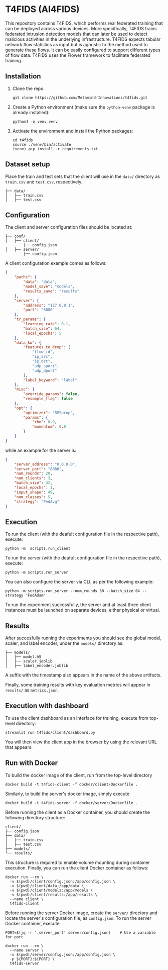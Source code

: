# T4FIDS (AI4FIDS)
This repository contains T4FIDS, which performs real federated training that can be deployed across various devices. More specifically, T4FIDS trains federated intrusion detection models that can later be used to detect malicious activities in the underlying infrastructure. T4FIDS expects tabular network flow statistics as input but is agnostic to the method used to generate these flows. It can be easily configured to support different types of flow data. T4FIDS uses the Flower framework to facilitate federated training.

## Installation

1. Clone the repo:
    ```shell
    git clone https://github.com/Metamind-Innovations/t4fids.git
    ```

2. Create a Python environment (make sure the `python-venv` package is already installed):
    ```shell
    python3 -m venv venv
    ```

3. Activate the environment and install the Python packages:
    ```shell
    cd t4fids
    source ./venv/bin/activate
    (venv) pip install -r requirements.txt
    ```

## Dataset setup

Place the train and test sets that the client will use in the ```data/``` directory as ```train.csv``` and ```test.csv```, respectively.
```
├── data/
│   ├── train.csv
│   ├── test.csv
```


## Configuration

The client and server configuration files should be located at:

```
├── conf/
│   ├── client/
        ├── config.json
│   ├── server/
        ├── config.json
```

A client configuration example comes as follows:

```json
{
    "paths": {
        "data": "data",
        "model_save": "models",
        "results_save": "results"
    },
    "server": {
        "address": "127.0.0.1",
        "port": "8080"
    },
    "tr_params": {
        "learning_rate": 0.1,
        "batch_size": 64,
        "local_epochs": 5
    },
    "data_kw": {
        "features_to_drop": [
            "flow_id",
            "ip_src",
            "ip_dst",
            "udp_sport",
            "udp_dport"
        ],
        "label_keyword": "label"
    },
    "misc": {
        "override_params": false,
        "resample_flag": false
    },
    "opt": {
        "optimizer": "RMSprop",
        "params": {
            "rho": 0.9,
            "momentum": 0.0
        }
    }
}
```

while an example for the server is:

```json
{
    "server_address": "0.0.0.0",
    "server_port": "8080",
    "num_rounds": 20,
    "num_clients": 3,
    "batch_size": 32,
    "local_epochs": 1,
    "input_shape": 49,
    "num_classes": 5,
    "strategy": "FedAvg"
}
```

## Execution

To run the client (with the deafult configuration file in the respective path), execute:

```shell
python -m  scripts.run_client
```

To run the server (with the deafult configuration file in the respective path), execute:

```shell
python -m scripts.run_server
```

You can also configure the server via CLI, as per the following example:

```shell
python -m scripts.run_server --num_rounds 50 --batch_size 64 --strategy 'FedAdam'
```

To run the experiment successfully, the server and at least three client instances must be launched on separate devices, either physical or virtual.

## Results

After succesfully running the experiments you should see the global model, scaler, and label encoder, under the ```models/``` directory as:

```
├── models/
│   ├── model.h5
│   ├── scaler.joblib
│   ├── label_encoder.joblib
```

A suffix with the timestamp also appears in the name of the above artifacts. 

Finally, some training results with key evaluation metrics will appear in ```results/``` as ```metrics.json```.

## Execution with dashboard
To use the client dashboard as an interface for training, execute from top-level directory:
```shell
streamlit run t4fids/client/dashboard.py
```
You will then view the client app in the browser by using the relevant URL that appears.

## Run with Docker

To build the docker image of the client, run from the top-level directory

```shell
docker build -t t4fids-client -f docker/client/Dockerfile .
```
Similarly, to build the server's docker image, simply execute
```shell
docker build -t t4fids-server -f docker/server/Dockerfile .
```
Before running the client as a Docker container, you should create the following directory structure:

```
client/
├── config.json 
├── data/
│   ├── train.csv
│   ├── test.csv            
├── models/           
└── results/ 
```
This structure is required to enable volume mounting during container execution. Finally, you can run the client Docker container as follows:

```shell
docker run --rm \
  -v $(pwd)/client/config.json:/app/config.json \
  -v $(pwd)/client/data:/app/data \
  -v $(pwd)/client/models:/app/models \
  -v $(pwd)/client/results:/app/results \
  --name client \
  t4fids-client
```
Before running the server Docker image, create the ```server/``` directory and locate the server's configuration file, as ```config.json```. To run the server Docker container, execute:
```shell
PORT=$(jq -r '.server_port' server/config.json)    # Use a variable for port

docker run --rm \
  --name server \
  -v $(pwd)/server/config.json:/app/config.json \
  -p ${PORT}:${PORT} \
  t4fids-server
```
